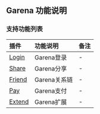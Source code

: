 ## Garena 功能说明

### 支持功能列表

| 插件 | 功能说明 | 备注 |
| :-- | :------- | :--- |
| [ Login ](login.md) | Garena登录 | - |
| [ Share ](share.md) |  Garena分享  |  -  |
| [ Friend ](friend.md) |  Garena关系链  |  -  |
| [ Pay ](pay.md) |  Garena支付  |  -  |
| [ Extend ](extend.md) |  Garena扩展  |  -  |
